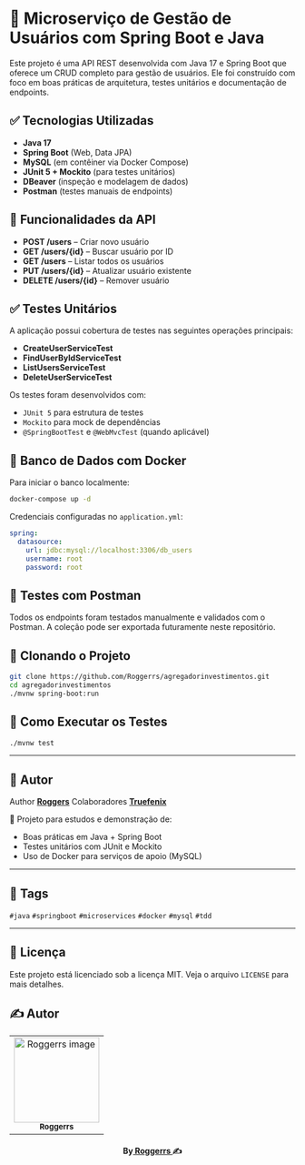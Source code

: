 # 🚀 Microserviço de Gestão de Usuários com Spring Boot e Java

Este projeto é uma API REST desenvolvida com Java 17 e Spring Boot que oferece um CRUD completo para gestão de usuários. Ele foi construído com foco em boas práticas de arquitetura, testes unitários e documentação de endpoints.

## ✅ Tecnologias Utilizadas

- **Java 17**
- **Spring Boot** (Web, Data JPA)
- **MySQL** (em contêiner via Docker Compose)
- **JUnit 5 + Mockito** (para testes unitários)
- **DBeaver** (inspeção e modelagem de dados)
- **Postman** (testes manuais de endpoints)
## 📌 Funcionalidades da API

* **POST /users** – Criar novo usuário
* **GET /users/{id}** – Buscar usuário por ID
* **GET /users** – Listar todos os usuários
* **PUT /users/{id}** – Atualizar usuário existente
* **DELETE /users/{id}** – Remover usuário

## ✅ Testes Unitários

A aplicação possui cobertura de testes nas seguintes operações principais:

* **CreateUserServiceTest**
* **FindUserByIdServiceTest**
* **ListUsersServiceTest**
* **DeleteUserServiceTest**

Os testes foram desenvolvidos com:

* `JUnit 5` para estrutura de testes
* `Mockito` para mock de dependências
* `@SpringBootTest` e `@WebMvcTest` (quando aplicável)

## 🐳 Banco de Dados com Docker

Para iniciar o banco localmente:

```bash
docker-compose up -d
```

Credenciais configuradas no `application.yml`:

```yaml
spring:
  datasource:
    url: jdbc:mysql://localhost:3306/db_users
    username: root
    password: root
```

## 🔎 Testes com Postman

Todos os endpoints foram testados manualmente e validados com o Postman. A coleção pode ser exportada futuramente neste repositório.

## 📂 Clonando o Projeto

```bash
git clone https://github.com/Roggerrs/agregadorinvestimentos.git
cd agregadorinvestimentos
./mvnw spring-boot:run
```

## 🏁 Como Executar os Testes

```bash
./mvnw test
```

---

## 🧠 Autor

Author **[Roggers](https://github.com/Roggerrs)**
Colaboradores **[Truefenix](https://github.com/Truefenix)**

📌 Projeto para estudos e demonstração de:

* Boas práticas em Java + Spring Boot
* Testes unitários com JUnit e Mockito
* Uso de Docker para serviços de apoio (MySQL)

---

## 📢 Tags

`#java` `#springboot` `#microservices` `#docker` `#mysql` `#tdd`

---
## 📄 Licença

Este projeto está licenciado sob a licença MIT. Veja o arquivo `LICENSE` para mais detalhes.

## ✍️ Autor
<table align="center">
<tr>
<td align="center">
<a href="https://github.com/Roggerrs">
<img src="https://avatars.githubusercontent.com/u/177704919?v=4" width="150px;" alt="Roggerrs image" />
<br />
<sub><b>Roggerrs</b></sub>
</a>
</td>
</tr>
</table>

<h4 align="center">
By<a href="https://github.com/Roggerrs" target="_blank"> Roggerrs </a>✍️
